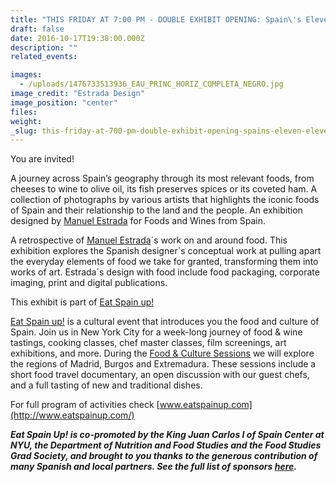 ```yaml
---
title: "THIS FRIDAY AT 7:00 PM - DOUBLE EXHIBIT OPENING: Spain\'s Eleven. Eleven Gastronomy Icons From Spain & Estrada Design Kitchen"
draft: false
date: 2016-10-17T19:38:00.000Z
description: ""
related_events:

images:
  - /uploads/1476733513936_EAU_PRINC_HORIZ_COMPLETA_NEGRO.jpg
image_credit: "Estrada Design"
image_position: "center"
files:
weight:
_slug: this-friday-at-700-pm-double-exhibit-opening-spains-eleven-eleven-gastronomy-icons-from-spain-estrada-design-kitchen
---
```


You are invited!

A journey across Spain’s geography through its most relevant foods, from cheeses to wine to olive oil, its fish preserves spices or its coveted ham. A collection of photographs by various artists that highlights the iconic foods of Spain and their relationship to the land and the people. An exhibition designed by [Manuel Estrada](http://www.manuelestrada.com/) for Foods and Wines from Spain.

A retrospective of [Manuel Estrada](http://www.manuelestrada.com/)´s work on and around food. This exhibition explores the Spanish designer´s conceptual work at pulling apart the everyday elements of food we take for granted, transforming them into works of art. Estrada´s design with food include food packaging, corporate imaging, print and digital publications.

This exhibit is part of [Eat Spain up!](http://www.eatspainup.com/)

[Eat Spain up!](http://www.eatspainup.com/) is a cultural event that introduces you the food and culture of Spain. Join us in New York City for a week-long journey of food & wine tastings, cooking classes, chef master classes, film screenings, art exhibitions, and more. During the [Food & Culture Sessions](http://www.eatspainup.com/our-activities/category/food-culture-sessions/) we will explore the regions of Madrid, Burgos and Extremadura. These sessions include a short food travel documentary, an open discussion with our guest chefs, and a full tasting of new and traditional dishes.

For full program of activities check [www.eatspainup.com](http://www.eatspainup.com/)

**_Eat Spain Up! is co-promoted by the King Juan Carlos I of Spain Center at NYU, the Department of Nutrition and Food Studies and the Food Studies Grad Society, and brought to you thanks to the generous contribution of many Spanish and local partners. See the full list of sponsors [here](http://www.eatspainup.com/sponsors/)._**

